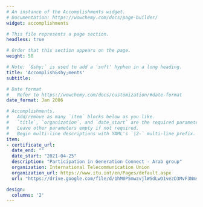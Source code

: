 ```yaml
---
# An instance of the Accomplishments widget.
# Documentation: https://wowchemy.com/docs/page-builder/
widget: accomplishments

# This file represents a page section.
headless: true

# Order that this section appears on the page.
weight: 50

# Note: `&shy;` is used to add a 'soft' hyphen in a long heading.
title: 'Accomplish&shy;ments'
subtitle:

# Date format
#   Refer to https://wowchemy.com/docs/customization/#date-format
date_format: Jan 2006

# Accomplishments.
#   Add/remove as many `item` blocks below as you like.
#   `title`, `organization`, and `date_start` are the required parameters.
#   Leave other parameters empty if not required.
#   Begin multi-line descriptions with YAML's `|2-` multi-line prefix.
item:
- certificate_url: 
  date_end: ""
  date_start: "2021-04-25"
  description: "Participation in Generation Connect - Arab group"
  organization: International Telecommunication Union
  organization_url: https://www.itu.int/en/Pages/default.aspx 
  url: "https://drive.google.com/file/d/1hM0P5mwzvjlW5dLwD1vezD3MvF3NmsDy/view?usp=sharing"

design:
  columns: '2' 
---
```

